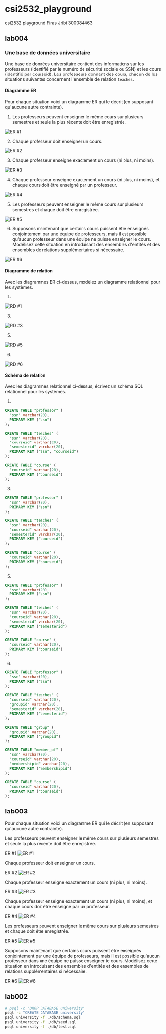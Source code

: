 # csi2532_playground
csi2532 playground
Firas Jribi 300084463

## lab004

### Une base de données universitaire

Une base de données universitaire contient des informations sur les professeurs
(identifié par le numéro de sécurité sociale ou SSN) et les cours
(identifié par courseid). Les professeurs donnent des cours; chacun de
les situations suivantes concernent l'ensemble de relation `teaches`.

#### Diagramme ER

Pour chaque situation voici un diagramme ER qui le décrit
(en supposant qu'aucune autre contrainte).

1) Les professeurs peuvent enseigner le même cours sur plusieurs semestres et seule la plus récente doit être enregistrée.

![ER #1](assets/4/1.png)

2) Chaque professeur doit enseigner un cours.

![ER #2](assets/4/2.png)

3) Chaque professeur enseigne exactement un cours (ni plus, ni moins).

![ER #3](assets/4/3.png)

4) Chaque professeur enseigne exactement un cours (ni plus, ni moins), et chaque cours doit être enseigné par un professeur.

![ER #4](assets/4/4.png)

5) Les professeurs peuvent enseigner le même cours sur plusieurs semestres et chaque doit être enregistrée.

![ER #5](assets/4/5.png)

6) Supposons maintenant que certains cours puissent être enseignés conjointement par une équipe de professeurs, mais il est possible qu'aucun professeur dans une équipe ne puisse enseigner le cours. Modélisez cette situation en introduisant des ensembles d'entités et des ensembles de relations supplémentaires si nécessaire.

![ER #6](assets/4/6.png)

#### Diagramme de relation

Avec les diagrammes ER ci-dessus, modèlez un diagramme relationnel pour les systèmes.

1) 
![RD #1](assets/4/7.png)

3) 
![RD #3](assets/4/8.png)

5) 
![RD #5](assets/4/9.png)

6) 
![RD #6](assets/4/10.png)

#### Schèma de relation

Avec les diagrammes relationnel ci-dessus, écrivez un schéma SQL relationnel pour les systèmes.

1) 
```sql
CREATE TABLE "professor" (
  "ssn" varchar(20),
  PRIMARY KEY ("ssn")
);

CREATE TABLE "teaches" (
  "ssn" varchar(20),
  "courseid" varchar(20),
  "semesterid" varchar(20),
  PRIMARY KEY ("ssn", "courseid")
);

CREATE TABLE "course" (
  "courseid" varchar(20),
  PRIMARY KEY ("courseid")
);
```

3) 
```sql
CREATE TABLE "professor" (
  "ssn" varchar(20),
  PRIMARY KEY ("ssn")
);

CREATE TABLE "teaches" (
  "ssn" varchar(20),
  "courseid" varchar(20),
  "semesterid" varchar(20),
  PRIMARY KEY ("courseid")
);

CREATE TABLE "course" (
  "courseid" varchar(20),
  PRIMARY KEY ("courseid")
);


```

5) 
```sql
CREATE TABLE "professor" (
  "ssn" varchar(20),
  PRIMARY KEY ("ssn")
);

CREATE TABLE "teaches" (
  "ssn" varchar(20),
  "courseid" varchar(20),
  "semesterid" varchar(20),
  PRIMARY KEY ("semesterid")
);

CREATE TABLE "course" (
  "courseid" varchar(20),
  PRIMARY KEY ("courseid")
);


```

6) 
```sql
CREATE TABLE "professor" (
  "ssn" varchar(20),
  PRIMARY KEY ("ssn")
);

CREATE TABLE "teaches" (
  "courseid" varchar(20),
  "groupid" varchar(20),
  "semesterid" varchar(20),
  PRIMARY KEY ("semesterid")
);

CREATE TABLE "group" (
  "groupid" varchar(20),
  PRIMARY KEY ("groupid")
);

CREATE TABLE "member_of" (
  "ssn" varchar(20),
  "courseid" varchar(20),
  "membershipid" varchar(20),
  PRIMARY KEY ("membershipid")
);

CREATE TABLE "course" (
  "courseid" varchar(20),
  PRIMARY KEY ("courseid")
);


```

## lab003

Pour chaque situation voici un diagramme ER qui le décrit (en supposant qu'aucune autre contrainte).

Les professeurs peuvent enseigner le même cours sur plusieurs semestres et seule la plus récente doit être enregistrée.

ER #1
![ER #1](assets/3/1.png)

Chaque professeur doit enseigner un cours.

ER #2
![ER #2](assets/3/2.png)

Chaque professeur enseigne exactement un cours (ni plus, ni moins).

ER #3
![ER #3](assets/3/3.png)

Chaque professeur enseigne exactement un cours (ni plus, ni moins), et chaque cours doit être enseigné par un professeur.

ER #4
![ER #4](assets/3/4.png)

Les professeurs peuvent enseigner le même cours sur plusieurs semestres et chaque doit être enregistrée.

ER #5
![ER #5](assets/3/5.png)

Supposons maintenant que certains cours puissent être enseignés conjointement par une équipe de professeurs, mais il est possible qu'aucun professeur dans une équipe ne puisse enseigner le cours. Modélisez cette situation en introduisant des ensembles d'entités et des ensembles de relations supplémentaires si nécessaire.

ER #6
![ER #6](assets/3/6.png)

## lab002

```bash
# psql -c "DROP DATABASE university"
psql -c "CREATE DATABASE university"
psql university -f ./db/schema.sql
psql university -f ./db/seed.sql
psql university -f ./db/test.sql
```
